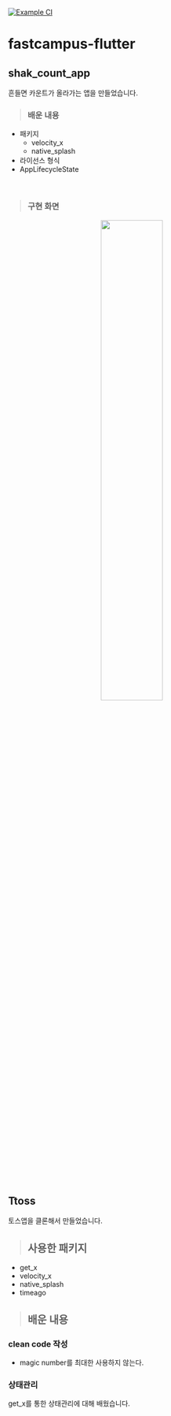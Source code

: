 [![Example CI](https://github.com/DainoJung/fastcampus-flutter/actions/workflows/ci.yml/badge.svg)](https://github.com/DainoJung/fastcampus-flutter/actions/workflows/ci.yml)

# fastcampus-flutter

## shak_count_app
흔들면 카운트가 올라가는 앱을 만들었습니다.
<br>
>### 배운 내용
- 패키지
  - velocity_x
  - native_splash
- 라이선스 형식
- AppLifecycleState
<br>

>### 구현 화면
<div align="center">
  <img width="50%" src="https://github.com/DainoJung/fastcampus-flutter/assets/117745618/36d2d690-94df-4508-beaf-081f7e32d5e9"/>
</div>

## Ttoss
토스앱을 클론해서 만들었습니다.
<br>

>## 사용한 패키지
- get_x
- velocity_x
- native_splash
- timeago

>## 배운 내용

### clean code 작성
- magic number를 최대한 사용하지 않는다.

### 상태관리
get_x를 통한 상태관리에 대해 배웠습니다.
<br>

  
